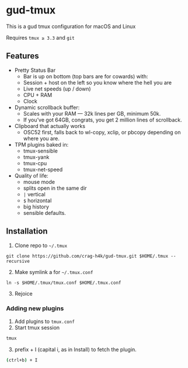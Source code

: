 # gud-tmux

This is a gud tmux configuration for macOS and Linux

Requires `tmux ≥ 3.3` and `git`

## Features

- Pretty Status Bar 
  - Bar is up on bottom (top bars are for cowards) with:
  - Session + host on the left so you know where the hell you are
  - Live net speeds (up / down)
  - CPU + RAM 
  - Clock
- Dynamic scrollback buffer: 
  - Scales with your RAM — 32k lines per GB, minimum 50k. 
  - If you’ve got 64GB, congrats, you get 2 million lines of scrollback.
- Clipboard that actually works
  - OSC52 first, falls back to wl-copy, xclip, or pbcopy depending on where you are.
- TPM plugins baked in:
  - tmux-sensible
  - tmux-yank 
  - tmux-cpu
  - tmux-net-speed
- Quality of life: 
  - mouse mode
  - splits open in the same dir
   - `|` vertical
   - `$` horizontal
  - big history
  - sensible defaults.

## Installation

1. Clone repo to `~/.tmux`

`git clone https://github.com/crag-h4k/gud-tmux.git $HOME/.tmux --recursive`

2. Make symlink a for `~/.tmux.conf` 

`ln -s $HOME/.tmux/tmux.conf $HOME/.tmux.conf`

3. Rejoice

### Adding new plugins

1. Add plugins to `tmux.conf`
2. Start tmux session

```sh
tmux
```

3. prefix + I (capital i, as in Install) to fetch the plugin.

```sh
(ctrl+b) + I
```
